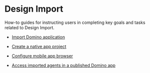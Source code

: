 # Design Import

How-to guides for instructing users in completing key goals and tasks related to Design Import.

- [Import Domino application](diimport.md)

- [Create a native app project](dicreatenativeapp.md)

- [Configure mobile app browser](configmobile.md)

- [Access imported agents in a published Domino app](diagents.md) 

<!--

- [Delete existing forms while using the Design Import wizard](deleteform.md)

- [Integrate VoltFormula function with Design Import's actions](importvoltformula.md)
-->

